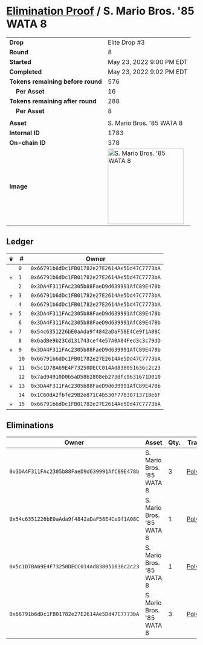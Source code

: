 # [Elimination Proof](./readme.md) / S. Mario Bros. &#039;85 WATA 8

|||
|---|---|
| **Drop** | Elite Drop #3 |
| **Round** | 8 |
| **Started** | May 23, 2022 9:00 PM EDT |
| **Completed** | May 23, 2022 9:02 PM EDT |
| **Tokens remaining before round** | 576 |
| **&nbsp;&nbsp;&nbsp;&nbsp;Per Asset** | 16 |
| **Tokens remaining after round** | 288 |
| **&nbsp;&nbsp;&nbsp;&nbsp;Per Asset** | 8 |
| | |
| **Asset** | S. Mario Bros. &#039;85 WATA 8 |
| **Internal ID** | 1783 |
| **On-chain ID** | 378 |
| **Image** | <img src="https://tcdn.blokpax.com/9648a5d9-189a-4d7a-81a6-fd4b31f78233/276565c95656c4433f1a0d850bc4f37dfd8743dd7ba890c3cd8c1160421f2c19.png" height="200" alt="S. Mario Bros. &#039;85 WATA 8" /> |

## Ledger

| 💀 | # | Owner |
| --- | --- | --- |
|  | `0` | `0x66791b6dDc1FB01782e27E2614Ae5Dd47C7773bA` |
| 💀 | `1` | `0x66791b6dDc1FB01782e27E2614Ae5Dd47C7773bA` |
|  | `2` | `0x3DA4F311FAc2305b88FaeD9d639991AfC89E478b` |
| 💀 | `3` | `0x66791b6dDc1FB01782e27E2614Ae5Dd47C7773bA` |
|  | `4` | `0x66791b6dDc1FB01782e27E2614Ae5Dd47C7773bA` |
| 💀 | `5` | `0x3DA4F311FAc2305b88FaeD9d639991AfC89E478b` |
|  | `6` | `0x3DA4F311FAc2305b88FaeD9d639991AfC89E478b` |
| 💀 | `7` | `0x54c6351226bE0aAda9f4842aDaF58E4Ce9f1A08C` |
|  | `8` | `0x6adBe9b23Cd131743cef4e57A0A84Fed3c3c79dD` |
| 💀 | `9` | `0x3DA4F311FAc2305b88FaeD9d639991AfC89E478b` |
|  | `10` | `0x66791b6dDc1FB01782e27E2614Ae5Dd47C7773bA` |
| 💀 | `11` | `0x5c1D7BA69E4F73250DECC014Ad838051636c2c23` |
|  | `12` | `0x7ad94910D0b5aD58b2808eb273dfc9631671D010` |
| 💀 | `13` | `0x3DA4F311FAc2305b88FaeD9d639991AfC89E478b` |
|  | `14` | `0x1C60dA2fbfe29B2e871C4b530F77630713718e6F` |
| 💀 | `15` | `0x66791b6dDc1FB01782e27E2614Ae5Dd47C7773bA` |


## Eliminations

| Owner | Asset | Qty. | Transaction |
| --- | --- | --- | --- |
| `0x3DA4F311FAc2305b88FaeD9d639991AfC89E478b` | S. Mario Bros. '85 WATA 8 | 3 | [Polygonscan](https://polygonscan.com/tx/0x50667d210f481d6031072eab50ae517f8a3fee292d882262630b3bd8302aba11) |
| `0x54c6351226bE0aAda9f4842aDaF58E4Ce9f1A08C` | S. Mario Bros. '85 WATA 8 | 1 | [Polygonscan](https://polygonscan.com/tx/0x1303560d991e12e50f106e5be7dfe7cb0638250763a98e2c9b585f6b0a2a7e8a) |
| `0x5c1D7BA69E4F73250DECC014Ad838051636c2c23` | S. Mario Bros. '85 WATA 8 | 1 | [Polygonscan](https://polygonscan.com/tx/0xa5c914f5c94340cd2f6369718f331387d582c7ef2b68f047e37edefd76f6fc50) |
| `0x66791b6dDc1FB01782e27E2614Ae5Dd47C7773bA` | S. Mario Bros. '85 WATA 8 | 3 | [Polygonscan](https://polygonscan.com/tx/0x783cffbea7958c376ee69faf4177f78c35247cc53cc9410db6913ae677c84ec6) |
